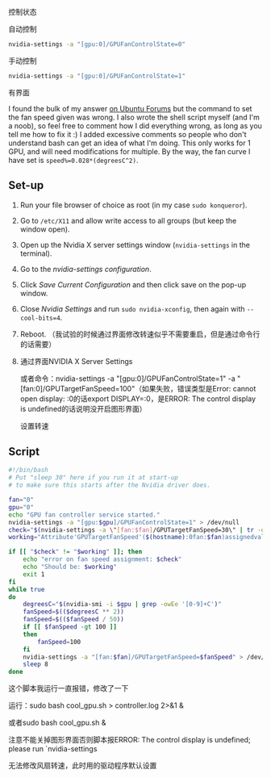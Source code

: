 控制状态

自动控制

```bash
nvidia-settings -a "[gpu:0]/GPUFanControlState=0"
```

手动控制

```bash
nvidia-settings -a "[gpu:0]/GPUFanControlState=1"
```





有界面

I found the bulk of my answer [on Ubuntu Forums](http://ubuntuforums.org/showthread.php?t=2114764) but the command to set the fan speed given was wrong. I also wrote the shell script myself (and I'm a noob), so feel free to comment how I did everything wrong, as long as you tell me how to fix it :) I added excessive comments so people who don't understand bash can get an idea of what I'm doing. This only works for 1 GPU, and will need modifications for multiple. By the way, the fan curve I have set is `speed%=0.028*(degreesC^2)`.

## Set-up

1. Run your file browser of choice as root (in my case `sudo konqueror`).

2. Go to `/etc/X11` and allow write access to all groups (but keep the window open).

3. Open up the Nvidia X server settings window (`nvidia-settings` in the terminal).

4. Go to the *nvidia-settings configuration*.

5. Click *Save Current Configuration* and then click save on the pop-up window.

6. Close *Nvidia Settings* and run `sudo nvidia-xconfig`, then again with `--cool-bits=4`.

7. Reboot. （我试验的时候通过界面修改转速似乎不需要重启，但是通过命令行的话需要）

8. 通过界面NVIDIA X Server Settings

   或者命令：nvidia-settings -a "[gpu:0]/GPUFanControlState=1" -a "[fan:0]/GPUTargetFanSpeed=100"（如果失败，错误类型是Error: cannot open display: :0的话export DISPLAY=:0，是ERROR: The control display is undefined的话说明没开启图形界面）

   设置转速

## Script

```sh
#!/bin/bash
# Put "sleep 30" here if you run it at start-up
# to make sure this starts after the Nvidia driver does.

fan="0"
gpu="0"
echo "GPU fan controller service started."
nvidia-settings -a "[gpu:$gpu]/GPUFanControlState=1" > /dev/null
check="$(nvidia-settings -a \"[fan:$fan]/GPUTargetFanSpeed=30\" | tr -d '[[:space:]]')"
working="Attribute'GPUTargetFanSpeed'($(hostname):0fan:$fan)assignedvalue30."

if [[ "$check" != "$working" ]]; then
    echo "error on fan speed assignment: $check"
    echo "Should be: $working"
    exit 1
fi
while true
do
    degreesC="$(nvidia-smi -i $gpu | grep -owEe '[0-9]+C')"
    fanSpeed=$(($degreesC ** 2))
    fanSpeed=$(($fanSpeed / 50))
    if [[ $fanSpeed -gt 100 ]]
    then
        fanSpeed=100
    fi
    nvidia-settings -a "[fan:$fan]/GPUTargetFanSpeed=$fanSpeed" > /dev/null
    sleep 8
done
```

这个脚本我运行一直报错，修改了一下

运行：sudo bash cool_gpu.sh > controller.log 2>&1 &

或者sudo bash cool_gpu.sh &

注意不能关掉图形界面否则脚本报ERROR: The control display is undefined; please run `nvidia-settings

无法修改风扇转速，此时用的驱动程序默认设置